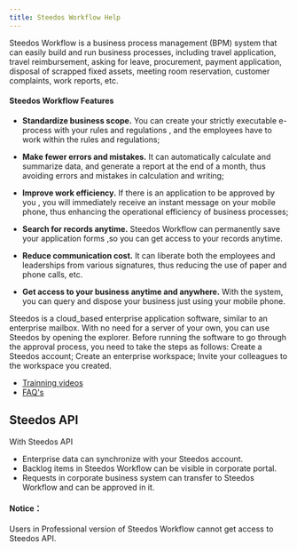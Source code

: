 ```yaml
---
title: Steedos Workflow Help
---
```


Steedos Workflow is a business process management (BPM) system that can easily build and run business processes, including travel application, travel reimbursement, asking for leave, procurement, payment application, disposal of scrapped fixed assets, meeting room reservation, customer complaints, work reports, etc.

#### Steedos Workflow Features

- **Standardize business scope.** You can create your strictly executable e-process with your rules and regulations , and the employees have to work within the rules and regulations;

- **Make fewer errors and mistakes.** It can automatically calculate and summarize data, and generate a report at the end of a month, thus avoiding errors and mistakes in calculation and writing;

- **Improve work efficiency.** If there is an application to be approved by you , you will immediately receive an instant message on your mobile phone, thus enhancing the operational efficiency of business processes;

- **Search for records anytime.** Steedos Workflow can permanently save your application forms ,so you can get access to your records anytime.

- **Reduce communication cost.** It can liberate both the employees and leaderships from various signatures, thus reducing the use of paper and phone calls, etc.

- **Get access to your business anytime and anywhere.** With the system, you can query and dispose your business just using your mobile phone. 

Steedos is a cloud_based enterprise application software, similar to an enterprise mailbox. With no need for a server of your own, you can use Steedos by opening the explorer. Before running the software to go through the  approval process, you need to take the steps as follows: Create a Steedos account; Create an enterprise workspace; Invite your colleagues to the workspace you created. 

- [Trainning videos](mp4.md)
- [FAQ's](faq.md)


## Steedos API
With Steedos API
- Enterprise data can synchronize with your Steedos account.
- Backlog items in Steedos Workflow can be visible in corporate portal.
- Requests in corporate business system can transfer to Steedos Workflow and can be approved in it.

#### Notice：
Users in Professional version of Steedos Workflow cannot get access to Steedos API.
